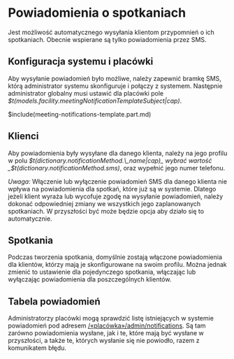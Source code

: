 # Powiadomienia o spotkaniach

Jest możliwość automatycznego wysyłania klientom przypomnień o ich spotkaniach. Obecnie wspierane
są tylko powiadomienia przez SMS.

## Konfiguracja systemu i placówki

Aby wysyłanie powiadomień było możliwe, należy zapewnić bramkę SMS, którą administrator systemu
skonfiguruje i połączy z systemem. Następnie administrator globalny musi ustawić dla placówki
pole _$t(models.facility.meetingNotificationTemplateSubject|cap)_.

$include(meeting-notifications-template.part.md)

## Klienci

Aby powiadomienia były wysyłane dla danego klienta, należy na jego profilu w polu
_$t(dictionary.notificationMethod.\_name|cap)_ wybrać wartość _$t(dictionary.notificationMethod.sms)_,
oraz wypełnić jego numer telefonu.

_Uwaga_: Włączenie lub wyłączenie powiadomień SMS dla danego klienta nie wpływa na powiadomienia dla
spotkań, które już są w systemie. Dlatego jeżeli klient wyraża lub wycofuje zgodę na wysyłanie
powiadomień, należy dokonać odpowiedniej zmiany we wszystkich jego zaplanowanych spotkaniach.
W przyszłości być może będzie opcja aby działo się to automatycznie.

## Spotkania

Podczas tworzenia spotkania, domyślnie zostają włączone powiadomienia dla klientów, którzy mają je
skonfigurowane na swoim profilu. Można jednak zmienić to ustawienie dla pojedynczego spotkania,
włączając lub wyłączając powiadomienia dla poszczególnych klientów.

## Tabela powiadomień

Administratorzy placówki mogą sprawdzić listę istniejących w systemie powiadomień pod adresem
[/«placówka»/admin/notifications](/__facility/admin/notifications). Są tam zarówno powiadomienia
wysłane, jak i te, które mają być wysłane w przyszłości, a także te, których wysłanie się nie powiodło,
razem z komunikatem błędu.
